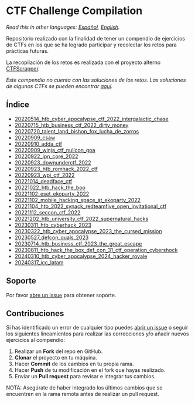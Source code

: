 # CTF Challenge Compilation

*Read this in other languages: [Español](README.md), [English](README.en.md).*

Repositorio realizado con la finalidad de tener un compendio de ejercicios de CTFs en los que se ha logrado participar y recolectar los retos para prácticas futuras.

La recopilación de los retos es realizada con el proyecto alterno [CTFScrapper](https://github.com/srrequiem/CTFScrapper).

*Este compendio no cuenta con las soluciones de los retos. Las soluciones de algunos CTFs se pueden encontrar [aquí](https://srrequiem.xyz/Secronomicon).*

## Índice

- [20220514_htb_cyber_apocalypse_ctf_2022_intergalactic_chase](folders/20220514_htb_cyber_apocalypse_ctf_2022_intergalactic_chase)
- [20220715_htb_business_ctf_2022_dirty_money](folders/20220715_htb_business_ctf_2022_dirty_money)
- [20220720_talent_land_bishop_fox_lucha_de_zorros](folders/20220720_talent_land_bishop_fox_lucha_de_zorros)
- [20220909_csaw](folders/20220909_csaw)
- [20220910_adda_ctf](folders/20220910_adda_ctf)
- [20220909_winja_ctf_nullcon_goa](folders/20220909_winja_ctf_nullcon_goa)
- [20220922_ipn_core_2022](folders/20220922_ipn_core_2022)
- [20220923_downunderctf_2022](folders/20220923_downunderctf_2022)
- [20220923_htb_romhack_2022_ctf](folders/20220923_htb_romhack_2022_ctf)
- [20220923_wpi_ctf_2022](folders/20220923_wpi_ctf_2022)
- [20221014_deadface_ctf](folders/20221014_deadface_ctf)
- [20221022_htb_hack_the_boo](folders/20221022_htb_hack_the_boo)
- [20221102_eset_ekoparty_2022](folders/20221102_eset_ekoparty_2022)
- [20221102_mobile_hacking_space_at_ekoparty_2022](folders/20221102_mobile_hacking_space_at_ekoparty_2022)
- [20221104_htb_2022_synack_redteamfive_open_invitational_ctf](folders/20221104_htb_2022_synack_redteamfive_open_invitational_ctf)
- [20221112_seccon_ctf_2022](folders/20221112_seccon_ctf_2022)
- [20221202_htb_university_ctf_2022_supernatural_hacks](folders/20221202_htb_university_ctf_2022_supernatural_hacks)
- [20230311_htb_cyberhack_2023](folders/20230311_htb_cyberhack_2023)
- [20230322_htb_cyber_apocalypse_2023_the_cursed_mission](folders/20230322_htb_cyber_apocalypse_2023_the_cursed_mission)
- [20230527_defcon_quals_2023](folders/20230527_defcon_quals_2023)
- [20230714_htb_business_ctf_2023_the_great_escape](folders/20230714_htb_business_ctf_2023_the_great_escape)
- [20230811_htb_hack_the_box_def_con_31_ctf_operation_cybershock](folders/20230811_htb_hack_the_box_def_con_31_ctf_operation_cybershock)
- [20240310_htb_cyber_apocalypse_2024_hacker_royale](folders/20240310_htb_cyber_apocalypse_2024_hacker_royale)
- [20240317_icc_latam](folders/20240317_icc_latam)

## Soporte

Por favor [abre un issue](https://github.com/srrequiem/CTF-Challenge-Compilation/issues/new) para obtener soporte.

## Contribuciones

Si has identificado un error de cualquier tipo puedes [abrir un issue](https://github.com/srrequiem/CTF-Challenge-Compilation/issues/new) o seguir los siguientes lineamientos para realizar las correcciones y/o añadir nuevos ejercicios al compendio:

1. Realizar un **Fork** del repo en GitHub.
2. **Clonar** el proyecto en tu máquina.
3. Hacer **Commit** de los cambios en tu propia rama.
4. Hacer **Push** de tu modificación en el fork que hayas realizado.
5. Enviar un **Pull request** para revisar e integrar tus cambios.

NOTA: Asegúrate de haber integrado los últimos cambios que se encuentren en la rama remota antes de realizar un pull request.
